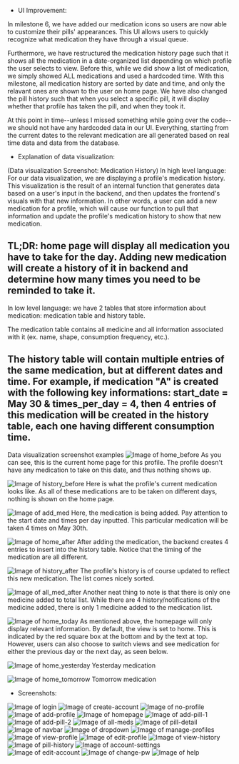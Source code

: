 - UI Improvement:

In milestone 6, we have added our medication icons so users are now able to customize their pills' appearances. This UI allows users to quickly recognize what medication they have through a visual queue.

Furthermore, we have restructured the medication history page such that it shows all the medication in a date-organized list depending on which profile the user selects to view. Before this, while we did show a list of medication, we simply showed ALL medications and used a hardcoded time. With this milestone, all medication history are sorted by date and time, and only the relavant ones are shown to the user on home page. We have also changed the pill history such that when you select a specific pill, it will display whether that profile has taken the pill, and when they took it.

At this point in time--unless I missed something while going over the code--we should not have any hardcoded data in our UI. Everything, starting from the current dates to the relevant medication are all generated based on real time data and data from the database.


- Explanation of data visualization:

(Data visualization Screenshot: Medication History)
In high level language: For our data visualization, we are displaying a profile's medication history. This visualization is the result of an internal function that generates data based on a user's input in the backend, and then updates the frontend's visuals with that new information. In other words, a user can add a new medication for a profile, which will cause our function to pull that information and update the profile's medication history to show that new medication.

TL;DR: home page will display all medication you have to take for the day. Adding new medication will create a history of it in backend and determine how many times you need to be reminded to take it.
--

In low level language: we have 2 tables that store information about medication: medication table and history table. 

The medication table contains all medicine and all information associated with it (ex. name, shape, consumption frequency, etc.). 

The history table will contain multiple entries of the same medication, but at different dates and time. For example, if medication "A" is created with the following key informations: start_date = May 30 & times_per_day = 4, then 4 entries of this medication will be created in the history table, each one having different consumption time.
--

Data visualization screenshot examples
![Image of home_before](screenshots/home_before.png)
As you can see, this is the current home page for this profile. The profile doesn't have any medication to take on this date, and thus nothing shows up. 

![Image of history_before](screenshots/history_before.png)
Here is what the profile's current medication looks like. As all of these medications are to be taken on different days, nothing is shown on the home page.


![Image of add_med](screenshots/add_med.png)
Here, the medication is being added. Pay attention to the start date and times per day inputted. This particular medication will be taken 4 times on May 30th.

![Image of home_after](screenshots/home_after.png)
After adding the medication, the backend creates 4 entries to insert into the history table. Notice that the timing of the medication are all different. 

![Image of history_after](screenshots/history_after.png)
The profile's history is of course updated to reflect this new medication. The list comes nicely sorted.

![Image of all_med_after](screenshots/all_med_after.png)
Another neat thing to note is that there is only one medicine added to total list. While there are 4 history/notifications of the medicine added, there is only 1 medicine added to the medication list. 

![Image of home_today](screenshots/home_today.png)
As mentioned above, the homepage will only display relevant information. By default, the view is set to home. This is indicated by the red square box at the bottom and by the text at top. However, users can also choose to switch views and see medication for either the previous day or the next day, as seen below.

![Image of home_yesterday](screenshots/home_yesterday.png)
Yesterday medication

![Image of home_tomorrow](screenshots/home_tomorrow.png)
Tomorrow medication


- Screenshots:

![Image of login](screenshots/login.png)
![Image of create-account](screenshots/create-account.png)
![Image of no-profile](screenshots/no-profile.png)
![Image of add-profile](screenshots/add-profile.png)
![Image of homepage](screenshots/homepage.PNG)
![Image of add-pill-1](screenshots/add-pill-1.PNG)
![Image of add-pill-2](screenshots/add-pill-2.PNG)
![Image of all-meds](screenshots/all-meds.PNG)
![Image of pill-detail](screenshots/pill-detail.PNG)
![Image of navbar](screenshots/navbar.PNG)
![Image of dropdown](screenshots/dropdown.PNG)
![Image of manage-profiles](screenshots/manage-profiles.PNG)
![Image of view-profile](screenshots/view-profile.PNG)
![Image of edit-profile](screenshots/edit-profile.PNG)
![Image of view-history](screenshots/view-history.PNG)
![Image of pill-history](screenshots/pill-history.png)
![Image of account-settings](screenshots/account-settings.png)
![Image of edit-account](screenshots/edit-account.PNG)
![Image of change-pw](screenshots/change-pw.PNG)
![Image of help](screenshots/help.PNG)

